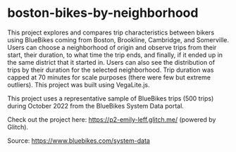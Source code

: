 # boston-bikes-by-neighborhood

This project explores and compares trip characteristics between bikers using BlueBikes coming from Boston, Brookline, Cambridge, and Somerville. Users can choose a neighborhood of origin and observe trips from their start, their duration, to what time the trip ends, and finally, if it ended up in the same district that it started in. Users can also see the distribution of trips by their duration for the selected neighborhood. Trip duration was capped at 70 minutes for scale purposes (there were few but extreme outliers). This project was built using VegaLite.js.

This project uses a representative sample of BlueBikes trips (500 trips) during October 2022 from the BlueBikes System Data portal.

Check out the project here: https://p2-emily-leff.glitch.me/ (powered by Glitch).

Source:
https://www.bluebikes.com/system-data

